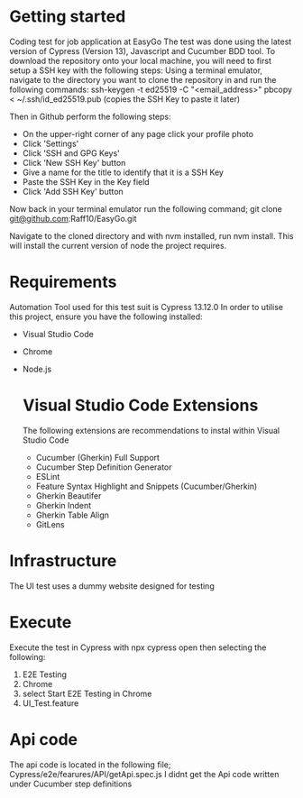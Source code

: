 # Getting started
Coding test for job application at EasyGo
The test was done using the latest version of Cypress (Version 13), Javascript and Cucumber BDD tool.
To download the repository onto your local machine, you will need to first setup a SSH key with the following steps:
Using a terminal emulator, navigate to the directory you want to clone the repository in and run the following commands:
ssh-keygen -t ed25519 -C "<email_address>"
pbcopy < ~/.ssh/id_ed25519.pub (copies the SSH Key to paste it later)

Then in Github perform the following steps:
- On the upper-right corner of any page click your profile photo 
- Click 'Settings'
- Click 'SSH and GPG Keys'
- Click 'New SSH Key' button
- Give a name for the title to identify that it is a SSH Key
- Paste the SSH Key in the Key field
- Click 'Add SSH Key' button

Now back in your terminal emulator run the following command; git clone git@github.com:Raff10/EasyGo.git

Navigate to the cloned directory and with nvm installed, run nvm install. This will install the current version of node the project requires.

# Requirements
Automation Tool used for this test suit is Cypress 13.12.0
In order to utilise this project, ensure you have the following installed:
- Visual Studio Code
- Chrome
- Node.js

  # Visual Studio Code Extensions
  The following extensions are recommendations to instal within Visual Studio Code
  - Cucumber (Gherkin) Full Support
  - Cucumber Step Definition Generator
  - ESLint
  - Feature Syntax Highlight and Snippets (Cucumber/Gherkin)
  - Gherkin Beautifer
  - Gherkin Indent
  - Gherkin Table Align
  - GitLens

# Infrastructure
The UI test uses a dummy website designed for testing

# Execute
Execute the test in Cypress with npx cypress open then selecting the following:
1) E2E Testing
2) Chrome
3) select Start E2E Testing in Chrome
4) UI_Test.feature

# Api code
The api code is located in the following file; Cypress/e2e/fearures/API/getApi.spec.js
I didnt get the Api code written under Cucumber step definitions
